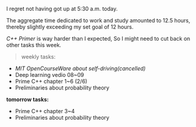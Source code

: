 I regret not having got up at 5:30 a.m. today.

The aggregate time dedicated to work and study amounted to 12.5 hours, thereby slightly exceeding my set goal of 12 hours.

*C++ Primer* is way harder than I expected, So I might need to cut back on other tasks this week.

> weekly tasks:
+ *MIT OpenCourseWare about self-driving(cancelled)*
+ Deep learning vedio 08~09
+ Prime C++ chapter 1~6 (2/6)
+ Preliminaries about probability theory

**tomorrow tasks:**
- Prime C++ chapter 3~4
- Preliminaries about probability theory

